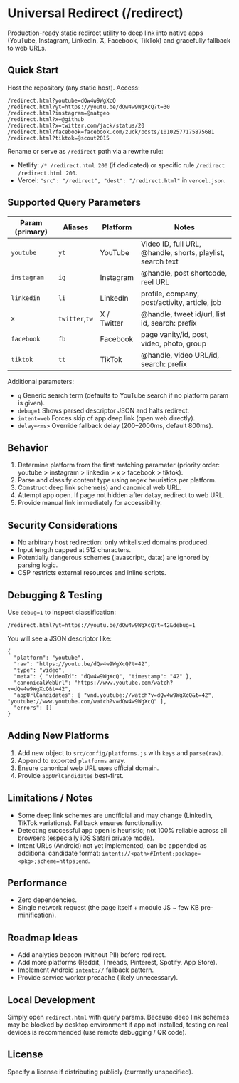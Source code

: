 # Universal Redirect (/redirect)

Production-ready static redirect utility to deep link into native apps (YouTube, Instagram, LinkedIn, X, Facebook, TikTok) and gracefully fallback to web URLs.

## Quick Start
Host the repository (any static host). Access:
```
/redirect.html?youtube=dQw4w9WgXcQ
/redirect.html?yt=https://youtu.be/dQw4w9WgXcQ?t=30
/redirect.html?instagram=@natgeo
/redirect.html?x=@github
/redirect.html?x=twitter.com/jack/status/20
/redirect.html?facebook=facebook.com/zuck/posts/10102577175875681
/redirect.html?tiktok=@scout2015
```
Rename or serve as `/redirect` path via a rewrite rule:
- Netlify: `/* /redirect.html 200` (if dedicated) or specific rule `/redirect /redirect.html 200`.
- Vercel: `"src": "/redirect", "dest": "/redirect.html"` in `vercel.json`.

## Supported Query Parameters
| Param (primary) | Aliases | Platform | Notes |
|-----------------|---------|----------|-------|
| `youtube` | `yt` | YouTube | Video ID, full URL, @handle, shorts, playlist, search text |
| `instagram` | `ig` | Instagram | @handle, post shortcode, reel URL |
| `linkedin` | `li` | LinkedIn | profile, company, post/activity, article, job |
| `x` | `twitter`,`tw` | X / Twitter | @handle, tweet id/url, list id, search: prefix |
| `facebook` | `fb` | Facebook | page vanity/id, post, video, photo, group |
| `tiktok` | `tt` | TikTok | @handle, video URL/id, search: prefix |

Additional parameters:
- `q` Generic search term (defaults to YouTube search if no platform param is given).
- `debug=1` Shows parsed descriptor JSON and halts redirect.
- `intent=web` Forces skip of app deep link (open web directly).
- `delay=<ms>` Override fallback delay (200–2000ms, default 800ms).

## Behavior
1. Determine platform from the first matching parameter (priority order: youtube > instagram > linkedin > x > facebook > tiktok).
2. Parse and classify content type using regex heuristics per platform.
3. Construct deep link scheme(s) and canonical web URL.
4. Attempt app open. If page not hidden after `delay`, redirect to web URL.
5. Provide manual link immediately for accessibility.

## Security Considerations
- No arbitrary host redirection: only whitelisted domains produced.
- Input length capped at 512 characters.
- Potentially dangerous schemes (javascript:, data:) are ignored by parsing logic.
- CSP restricts external resources and inline scripts.

## Debugging & Testing
Use `debug=1` to inspect classification:
```
/redirect.html?yt=https://youtu.be/dQw4w9WgXcQ?t=42&debug=1
```
You will see a JSON descriptor like:
```
{
  "platform": "youtube",
  "raw": "https://youtu.be/dQw4w9WgXcQ?t=42",
  "type": "video",
  "meta": { "videoId": "dQw4w9WgXcQ", "timestamp": "42" },
  "canonicalWebUrl": "https://www.youtube.com/watch?v=dQw4w9WgXcQ&t=42",
  "appUrlCandidates": [ "vnd.youtube://watch?v=dQw4w9WgXcQ&t=42", "youtube://www.youtube.com/watch?v=dQw4w9WgXcQ" ],
  "errors": []
}
```

## Adding New Platforms
1. Add new object to `src/config/platforms.js` with `keys` and `parse(raw)`.
2. Append to exported `platforms` array.
3. Ensure canonical web URL uses official domain.
4. Provide `appUrlCandidates` best-first.

## Limitations / Notes
- Some deep link schemes are unofficial and may change (LinkedIn, TikTok variations). Fallback ensures functionality.
- Detecting successful app open is heuristic; not 100% reliable across all browsers (especially iOS Safari private mode).
- Intent URLs (Android) not yet implemented; can be appended as additional candidate format: `intent://<path>#Intent;package=<pkg>;scheme=https;end`.

## Performance
- Zero dependencies.
- Single network request (the page itself + module JS ~ few KB pre-minification).

## Roadmap Ideas
- Add analytics beacon (without PII) before redirect.
- Add more platforms (Reddit, Threads, Pinterest, Spotify, App Store).
- Implement Android `intent://` fallback pattern.
- Provide service worker precache (likely unnecessary).

## Local Development
Simply open `redirect.html` with query params. Because deep link schemes may be blocked by desktop environment if app not installed, testing on real devices is recommended (use remote debugging / QR code).

## License
Specify a license if distributing publicly (currently unspecified).
